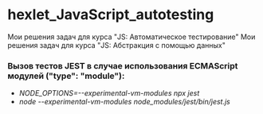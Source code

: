 # hexlet_JavaScript_autotesting
Мои решения задач для курса "JS: Автоматическое тестирование"
Мои решения задач для курса "JS: Абстракция с помощью данных"

### Вызов тестов JEST в случае использования ECMAScript модулей ("type": "module"):
- *NODE_OPTIONS=--experimental-vm-modules npx jest*
- *node --experimental-vm-modules node_modules/jest/bin/jest.js*